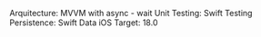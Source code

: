 Arquitecture: MVVM with async - wait 
Unit Testing: Swift Testing
Persistence: Swift Data
iOS Target: 18.0
